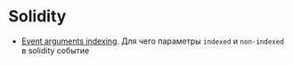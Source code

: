 # Solidity

- [Event arguments indexing](./event-argument-indexing/event-argument-indexing.md). Для чего параметры ```indexed``` и ```non-indexed``` в solidity событие